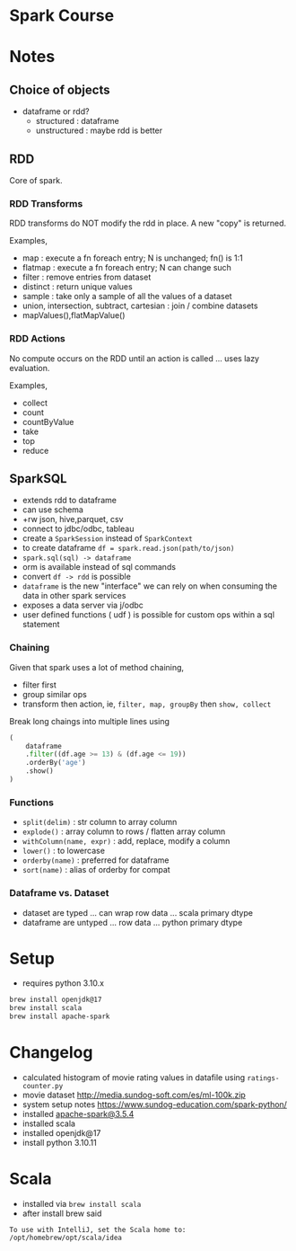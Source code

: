 # Spark Course

# Notes

## Choice of objects

- dataframe or rdd?
    - structured : dataframe
    - unstructured : maybe rdd is better

## RDD

Core of spark.

### RDD Transforms

RDD transforms do NOT modify the rdd in place. A new "copy" is returned.

Examples,

- map : execute a fn foreach entry; N is unchanged; fn() is 1:1
- flatmap : execute a fn foreach entry; N can change such
- filter : remove entries from dataset
- distinct : return unique values
- sample : take only a sample of all the values of a dataset
- union, intersection, subtract, cartesian : join / combine datasets
- mapValues(),flatMapValue()

### RDD Actions

No compute occurs on the RDD until an action is called ... uses lazy evaluation.

Examples,

- collect
- count
- countByValue
- take
- top
- reduce

## SparkSQL

- extends rdd to dataframe
- can use schema
- +rw json, hive,parquet, csv
- connect to jdbc/odbc, tableau
- create a `SparkSession` instead of `SparkContext`
- to create dataframe `df = spark.read.json(path/to/json)`
- `spark.sql(sql) -> dataframe`
- orm is available instead of sql commands
- convert `df -> rdd` is possible
- `dataframe` is the new "interface" we can rely on when consuming the data in other spark services
- exposes a data server via j/odbc
- user defined functions ( udf ) is possible for custom ops within a sql statement

### Chaining

Given that spark uses a lot of method chaining,

- filter first
- group similar ops
- transform then action, ie, `filter, map, groupBy` then `show, collect`

Break long chaings into multiple lines using

```python
(
    dataframe
    .filter((df.age >= 13) & (df.age <= 19))
    .orderBy('age')
    .show()
)
```

### Functions

- `split(delim)` : str column to array column
- `explode()` : array column to rows / flatten array column
- `withColumn(name, expr)` : add, replace, modify a column
- `lower()` : to lowercase
- `orderby(name)` : preferred for dataframe
- `sort(name)` :  alias of orderby for compat

### Dataframe vs. Dataset

- dataset are typed ... can wrap row data ... scala primary dtype
- dataframe are untyped ... row data ... python primary dtype

# Setup

- requires python 3.10.x

```bash
brew install openjdk@17
brew install scala
brew install apache-spark
```

# Changelog

- calculated histogram of movie rating values in datafile using `ratings-counter.py`
- movie dataset http://media.sundog-soft.com/es/ml-100k.zip
- system setup notes https://www.sundog-education.com/spark-python/
- installed apache-spark@3.5.4
- installed scala
- installed openjdk@17
- install python 3.10.11

# Scala

- installed via `brew install scala`
- after install brew said

```
To use with IntelliJ, set the Scala home to:
/opt/homebrew/opt/scala/idea
```


